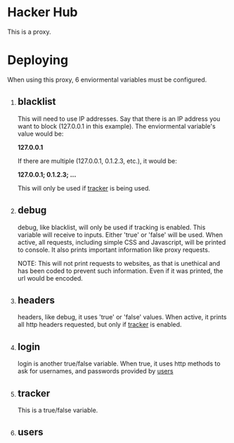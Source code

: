<h1>Hacker Hub</h1>

This is a proxy.

<h1>Deploying</h1>

When using this proxy, 6 enviormental variables must be configured.
<ol>
    <li>
        <h2 name="blacklist">blacklist</h2>
        <p>This will need to use IP addresses. Say that there is an IP address you want to block (127.0.0.1 in this example). The enviormental variable's value would be:</p>
        <b>127.0.0.1</b>
        <p>If there are multiple (127.0.0.1, 0.1.2.3, etc.), it would be:</p>
        <b>127.0.0.1; 0.1.2.3; ...</b>
        <p>This will only be used if <a href="#tracker">tracker</a> is being used.</p>
    </li>
    <li>
        <h2 name="debug">debug</h2>
        <p>debug, like blacklist, will only be used if tracking is enabled. This variable will receive to inputs. Either 'true' or 'false' will be used. When active, all requests, including simple CSS and Javascript, will be printed to console. It also prints important information like proxy requests.</p>
        <p>NOTE: This will not print requests to websites, as that is unethical and has been coded to prevent such information. Even if it was printed, the url would be encoded.</p>
    </li>
    <li>
        <h2 name="headers">headers</h2>
        <p>headers, like debug, it uses 'true' or 'false' values. When active, it prints all http headers requested, but only if <a href="#tracker">tracker</a> is enabled.</p>
    </li>
    <li>
        <h2>login</h2>
        <p>login is another true/false variable. When true, it uses http methods to ask for usernames, and passwords provided by <a href="#users">users</a></p>
    </li>
    <li>
        <h2 name="tracker">tracker</h2>
        <p>This is a true/false variable.</p>
    </li>
    <li>
        <h2 name="users">users</h2>
        <p></p>
    </li>
</ol>

